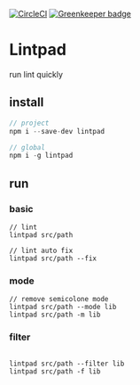 [![CircleCI](https://circleci.com/gh/sepalang/lintpad/tree/master.svg?style=shield)](https://circleci.com/gh/sepalang/lintpad/tree/master)
[![Greenkeeper badge](https://badges.greenkeeper.io/sepalang/lintpad.svg)](https://greenkeeper.io/)

# Lintpad
run lint quickly

## install
```js
// project
npm i --save-dev lintpad

// global
npm i -g lintpad
```

## run
### basic
```
// lint
lintpad src/path

// lint auto fix
lintpad src/path --fix
```

### mode
```
// remove semicolone mode
lintpad src/path --mode lib
lintpad src/path -m lib
```

### filter
```

lintpad src/path --filter lib
lintpad src/path -f lib
```
